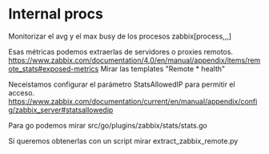 # Internal procs

Monitorizar el avg y el max busy de los procesos
zabbix[process,<type>,<mode>,<state>]

Esas métricas podemos extraerlas de servidores o proxies remotos.
<https://www.zabbix.com/documentation/4.0/en/manual/appendix/items/remote_stats#exposed-metrics>
Mirar las templates "Remote \* health"

Neceistamos configurar el parámetro StatsAllowedIP para permitir el acceso.
<https://www.zabbix.com/documentation/current/en/manual/appendix/config/zabbix_server#statsallowedip>

Para go podemos mirar src/go/plugins/zabbix/stats/stats.go

Si queremos obtenerlas con un script mirar extract_zabbix_remote.py
